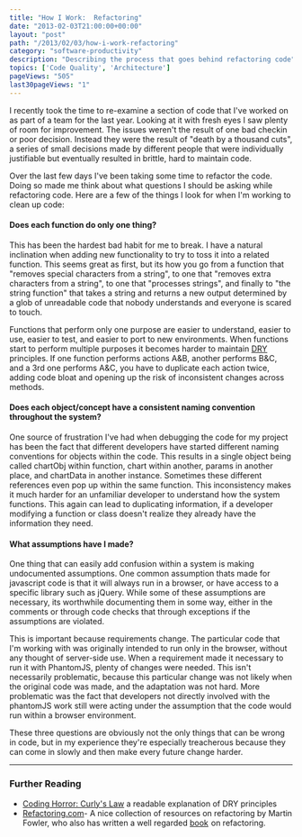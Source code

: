 ```yaml
---
title: "How I Work:  Refactoring"
date: "2013-02-03T21:00:00+00:00"
layout: "post"
path: "/2013/02/03/how-i-work-refactoring"
category: "software-productivity"
description: "Describing the process that goes behind refactoring code"
topics: ['Code Quality', 'Architecture']
pageViews: "505"
last30pageViews: "1"
---
```


I recently took the time to re-examine a section of code that I've worked on as part of a team for the last year.  Looking at it with fresh eyes I saw plenty of room for improvement.  The issues weren't the result of one bad checkin or poor decision.  Instead they were the result of "death by a thousand cuts", a series of small decisions made by different people that were individually justifiable but eventually resulted in brittle, hard to maintain code.

Over the last few days I've been taking some time to refactor the code.  Doing so made me think about what questions I should be asking while refactoring code.  Here are a few of the things I look for when I'm working to clean up code:

#### Does each function do only one thing?

This has been the hardest bad habit for me to break.  I have a natural inclination when adding new functionality to try to toss it into a related function.  This seems great as first, but its how you go from a function that "removes special characters from a string", to one that "removes extra characters from a string", to one that "processes strings", and finally to "the string function" that takes a string and returns a new output determined by a glob of unreadable code that nobody understands and everyone is scared to touch.

Functions that perform only one purpose are easier to understand, easier to use, easier to test, and easier to port to new environments.  When functions start to perform multiple purposes it becomes harder to maintain [DRY][dry] principles.  If one function performs actions A&B, another performs B&C, and a 3rd one performs A&C, you have to duplicate each action twice, adding code bloat and opening up the risk of inconsistent changes across methods.

#### Does each object/concept have a consistent naming convention throughout the system?

One source of frustration I've had when debugging the code for my project has been the fact that different developers have started different naming conventions for objects within the code.  This results in a single object being called chartObj within function, chart within another, params in another place, and chartData in another instance.  Sometimes these different references even pop up within the same function.  This inconsistency makes it much harder for an unfamiliar developer to understand how the system functions.  This again can lead to duplicating information, if a developer modifying a function or class doesn't realize they already have the information they need.

#### What assumptions have I made?

One thing that can easily add confusion within a system is making undocumented assumptions.  One common assumption thats made for javascript code is that it will always run in a browser, or have access to a specific library such as jQuery.  While some of these assumptions are necessary, its worthwhile documenting them in some way, either in the comments or through code checks that through exceptions if the assumptions are violated.

This is important because requirements change.  The particular code that I'm working with was originally intended to run only in the browser, without any thought of server-side use.  When a requirement made it necessary to run it with PhantomJS, plenty of changes were needed.  This isn't necessarily problematic, because this particular change was not likely when the original code was made, and the adaptation was not hard.  More problematic was the fact that developers not directly involved with the phantomJS work still were acting under the assumption that the code would run within a browser environment.


These three questions are obviously not the only things that can be wrong in code, but in my experience they're especially treacherous because they can come in slowly and then make every future change harder.

---

### Further Reading

- [Coding Horror: Curly's Law][curly] a readable explanation of DRY principles
- [Refactoring.com][refactoringcom]- A nice collection of resources on refactoring by Martin Fowler, who also has written a well regarded <a href="http://www.amazon.com/gp/product/0201485672/ref=as_li_tl?ie=UTF8&camp=1789&creative=390957&creativeASIN=0201485672&linkCode=as2&tag=productjavasc-20">book</a><img src="http://ir-na.amazon-adsystem.com/e/ir?t=productjavasc-20&l=as2&o=1&a=0201485672" width="1" height="1" border="0" alt="" style="border:none !important; margin:0px !important;" />
 on refactoring.


[dry]: http://en.wikipedia.org/wiki/Don't_repeat_yourself
[curly]: http://www.codinghorror.com/blog/2007/03/curlys-law-do-one-thing.html
[refactoringcom]: http://refactoring.com/
[refactoringbook]: http://www.amazon.com/Refactoring-Improving-Design-Existing-Code/dp/0201485672/ref=sr_1_1?ie=UTF8&qid=1359930251&sr=8-1&keywords=martin+fowler+refactoring
